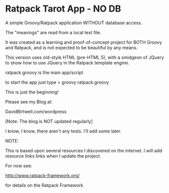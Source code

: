 # Ratpack Tarot App - NO DB

A simple Groovy/Ratpack application WITHOUT database access.

The "meanings" are read from a local text file.

It was created as a learning and proof-of-concept project for BOTH Groovy and Ratpack, and is not expected to be beautiful by any means.

This version uses old-style HTML (pre-HTML 5), with a smidgeon of JQuery to show how to use JQuery in the Ratpack template engine.

ratpack.groovy is the main app/script

to start the app just type > groovy ratpack.groovy

This is just the beginning!

Please see my Blog at:

DavidBirtwell.com/wordpress

[Note: The blog is NOT updated regularly]

I know, I know, there aren't any tests. I'll add some later.

NOTE:

This is based upon several resources I discovered on the internet.
I will add resource links links when I update the project.

For now see:

http://www.ratpack-framework.org/

for details on the Ratpack Framework

